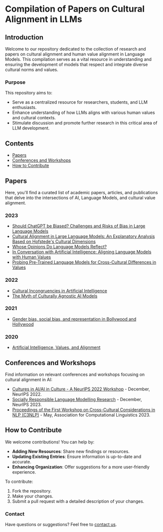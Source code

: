 # Compilation of Papers on Cultural Alignment in LLMs

## Introduction
Welcome to our repository dedicated to the collection of research and papers on cultural alignment and human value alignment in Language Models. This compilation serves as a vital resource in understanding and ensuring the development of models that respect and integrate diverse cultural norms and values.

### Purpose
This repository aims to:
- Serve as a centralized resource for researchers, students, and LLM enthusiasts.
- Enhance understanding of how LLMs aligns with various human values and cultural contexts.
- Stimulate discussion and promote further research in this critical area of LLM development.

## Contents
- [Papers](#papers)
- [Conferences and Workshops](#conferences-and-workshops)
- [How to Contribute](#how-to-contribute)

## Papers
Here, you'll find a curated list of academic papers, articles, and publications that delve into the intersections of AI, Language Models, and cultural value alignment.

### 2023
- [Should ChatGPT be Biased? Challenges and Risks of Bias in Large Language Models](https://arxiv.org/pdf/2304.03738.pdf)
- [Cultural Alignment in Large Language Models: An Explanatory Analysis Based on Hofstede's Cultural Dimensions](https://arxiv.org/abs/2309.12342)
- [Whose Opinions Do Language Models Reflect?](https://arxiv.org/pdf/2303.17548.pdf)
- [In Conversation with Artificial Intelligence: Aligning Language Models with Human Values](https://link.springer.com/article/10.1007/s13347-023-00606-x)
- [Probing Pre-Trained Language Models for Cross-Cultural Differences in Values](https://arxiv.org/abs/2203.13722)

### 2022
- [Cultural Incongruencies in Artificial Intelligence](https://arxiv.org/pdf/2211.13069.pdf)
- [The Myth of Culturally Agnostic AI Models](https://arxiv.org/ftp/arxiv/papers/2211/2211.15271.pdf)

### 2021
- [Gender bias, social bias, and representation in Bollywood and Hollywood](https://www.sciencedirect.com/science/article/pii/S266638992100283X)

### 2020
- [Artificial Intelligence, Values, and Alignment](https://link.springer.com/article/10.1007/s11023-020-09539-2)

## Conferences and Workshops
Find information on relevant conferences and workshops focusing on cultural alignment in AI:

- [Cultures in AI/AI in Culture - A NeurIPS 2022 Workshop](https://ai-cultures.github.io/) - December, NeurIPS 2022.
- [Socially Responsible Language Modelling Research](https://solar-neurips.github.io/) - December, NeurIPS 2023.
- [Proceedings of the First Workshop on Cross-Cultural Considerations in NLP (C3NLP)](https://aclanthology.org/volumes/2023.c3nlp-1/) - May, Association for Computational Linguistics 2023.

## How to Contribute
We welcome contributions! You can help by:
- **Adding New Resources**: Share new findings or resources.
- **Updating Existing Entries**: Ensure information is up-to-date and accurate.
- **Enhancing Organization**: Offer suggestions for a more user-friendly experience.

To contribute:
1. Fork the repository.
2. Make your changes.
3. Submit a pull request with a detailed description of your changes.

### Contact
Have questions or suggestions? Feel free to [contact us](mailto:reem.masoud.22@ucl.ac.uk).
